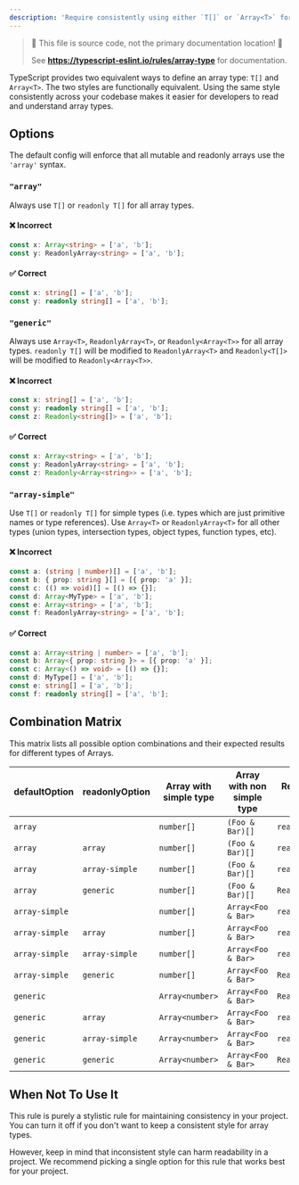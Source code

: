```yaml
---
description: 'Require consistently using either `T[]` or `Array<T>` for arrays.'
---
```


> 🛑 This file is source code, not the primary documentation location! 🛑
>
> See **https://typescript-eslint.io/rules/array-type** for documentation.

TypeScript provides two equivalent ways to define an array type: `T[]` and `Array<T>`.
The two styles are functionally equivalent.
Using the same style consistently across your codebase makes it easier for developers to read and understand array types.

## Options

The default config will enforce that all mutable and readonly arrays use the `'array'` syntax.

### `"array"`

Always use `T[]` or `readonly T[]` for all array types.

<!--tabs-->

#### ❌ Incorrect

```ts option='{ "default": "array" }'
const x: Array<string> = ['a', 'b'];
const y: ReadonlyArray<string> = ['a', 'b'];
```

#### ✅ Correct

```ts option='{ "default": "array" }'
const x: string[] = ['a', 'b'];
const y: readonly string[] = ['a', 'b'];
```

<!--/tabs-->

### `"generic"`

Always use `Array<T>`, `ReadonlyArray<T>`, or `Readonly<Array<T>>` for all array types.
`readonly T[]` will be modified to `ReadonlyArray<T>` and `Readonly<T[]>` will be modified to `Readonly<Array<T>>`.

<!--tabs-->

#### ❌ Incorrect

```ts option='{ "default": "generic" }'
const x: string[] = ['a', 'b'];
const y: readonly string[] = ['a', 'b'];
const z: Readonly<string[]> = ['a', 'b'];
```

#### ✅ Correct

```ts option='{ "default": "generic" }'
const x: Array<string> = ['a', 'b'];
const y: ReadonlyArray<string> = ['a', 'b'];
const z: Readonly<Array<string>> = ['a', 'b'];
```

<!--/tabs-->

### `"array-simple"`

Use `T[]` or `readonly T[]` for simple types (i.e. types which are just primitive names or type references).
Use `Array<T>` or `ReadonlyArray<T>` for all other types (union types, intersection types, object types, function types, etc).

<!--tabs-->

#### ❌ Incorrect

```ts option='{ "default": "array-simple" }'
const a: (string | number)[] = ['a', 'b'];
const b: { prop: string }[] = [{ prop: 'a' }];
const c: (() => void)[] = [() => {}];
const d: Array<MyType> = ['a', 'b'];
const e: Array<string> = ['a', 'b'];
const f: ReadonlyArray<string> = ['a', 'b'];
```

#### ✅ Correct

```ts option='{ "default": "array-simple" }'
const a: Array<string | number> = ['a', 'b'];
const b: Array<{ prop: string }> = [{ prop: 'a' }];
const c: Array<() => void> = [() => {}];
const d: MyType[] = ['a', 'b'];
const e: string[] = ['a', 'b'];
const f: readonly string[] = ['a', 'b'];
```

<!--/tabs-->

## Combination Matrix

This matrix lists all possible option combinations and their expected results for different types of Arrays.

| defaultOption  | readonlyOption | Array with simple type | Array with non simple type | Readonly array with simple type | Readonly array with non simple type |
| -------------- | -------------- | ---------------------- | -------------------------- | ------------------------------- | ----------------------------------- |
| `array`        |                | `number[]`             | `(Foo & Bar)[]`            | `readonly number[]`             | `readonly (Foo & Bar)[]`            |
| `array`        | `array`        | `number[]`             | `(Foo & Bar)[]`            | `readonly number[]`             | `readonly (Foo & Bar)[]`            |
| `array`        | `array-simple` | `number[]`             | `(Foo & Bar)[]`            | `readonly number[]`             | `ReadonlyArray<Foo & Bar>`          |
| `array`        | `generic`      | `number[]`             | `(Foo & Bar)[]`            | `ReadonlyArray<number>`         | `ReadonlyArray<Foo & Bar>`          |
| `array-simple` |                | `number[]`             | `Array<Foo & Bar>`         | `readonly number[]`             | `ReadonlyArray<Foo & Bar>`          |
| `array-simple` | `array`        | `number[]`             | `Array<Foo & Bar>`         | `readonly number[]`             | `readonly (Foo & Bar)[]`            |
| `array-simple` | `array-simple` | `number[]`             | `Array<Foo & Bar>`         | `readonly number[]`             | `ReadonlyArray<Foo & Bar>`          |
| `array-simple` | `generic`      | `number[]`             | `Array<Foo & Bar>`         | `ReadonlyArray<number>`         | `ReadonlyArray<Foo & Bar>`          |
| `generic`      |                | `Array<number>`        | `Array<Foo & Bar>`         | `ReadonlyArray<number>`         | `ReadonlyArray<Foo & Bar>`          |
| `generic`      | `array`        | `Array<number>`        | `Array<Foo & Bar>`         | `readonly number[]`             | `readonly (Foo & Bar)[]`            |
| `generic`      | `array-simple` | `Array<number>`        | `Array<Foo & Bar>`         | `readonly number[]`             | `ReadonlyArray<Foo & Bar>`          |
| `generic`      | `generic`      | `Array<number>`        | `Array<Foo & Bar>`         | `ReadonlyArray<number>`         | `ReadonlyArray<Foo & Bar>`          |

## When Not To Use It

This rule is purely a stylistic rule for maintaining consistency in your project.
You can turn it off if you don't want to keep a consistent style for array types.

However, keep in mind that inconsistent style can harm readability in a project.
We recommend picking a single option for this rule that works best for your project.
